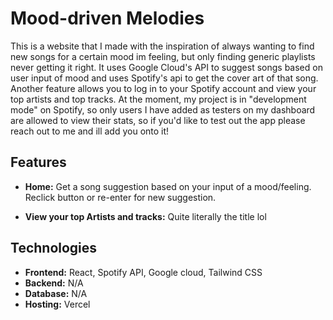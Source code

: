 # Mood-driven Melodies
This is a website that I made with the inspiration of always wanting to find new songs for a certain mood im feeling, but only finding generic playlists never getting it right. It uses Google Cloud's API to suggest songs based on user input of mood and uses Spotify's api to get the cover art of that song. Another feature allows you to log in to your Spotify account and view your top artists and top tracks. At the moment, my project is in "development mode" on Spotify, so only users I have added as testers on my dashboard are allowed to view their stats, so if you'd like to test out the app please reach out to me and ill add you onto it!

## Features

- **Home:**
Get a song suggestion based on your input of a mood/feeling. Reclick button or re-enter for new suggestion.

- **View your top Artists and tracks:**
  Quite literally the title lol

## Technologies

- **Frontend:**
  React, Spotify API, Google cloud, Tailwind CSS
- **Backend:**
  N/A
- **Database:**
  N/A
- **Hosting:**
  Vercel
